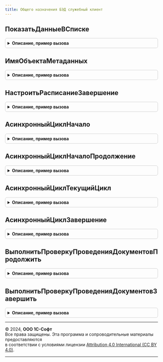 ```yaml
---
title: Общего назначения БЭД служебный клиент
---
```



## ПоказатьДанныеВСписке
<details style="margin: 1em 0; padding: 0.5em; border: 1px solid #ccc; border-radius: 6px;">

<summary style="font-weight: bold; cursor: pointer;">Описание, пример вызова</summary>

```bsl

// Для использования в форме ВводСтроки
Процедура ПоказатьДанныеВСписке(Данные, ОбработчикПолученияПредставлений, Заголовок = "") Экспорт
```

Пример вызова
```bsl
ОбщегоНазначенияБЭДСлужебныйКлиент.ПоказатьДанныеВСписке(Данные, ОбработчикПолученияПредставлений, Заголовок);
```
</details>

## ИмяОбъектаМетаданных
<details style="margin: 1em 0; padding: 0.5em; border: 1px solid #ccc; border-radius: 6px;">

<summary style="font-weight: bold; cursor: pointer;">Описание, пример вызова</summary>

```bsl

Функция ИмяОбъектаМетаданных(Тип) Экспорт
```

Пример вызова
```bsl
Результат = ОбщегоНазначенияБЭДСлужебныйКлиент.ИмяОбъектаМетаданных(Тип) 
```
</details>

## НастроитьРасписаниеЗавершение
<details style="margin: 1em 0; padding: 0.5em; border: 1px solid #ccc; border-radius: 6px;">

<summary style="font-weight: bold; cursor: pointer;">Описание, пример вызова</summary>

```bsl

Процедура НастроитьРасписаниеЗавершение(РасписаниеЗадания, Контекст) Экспорт
```

Пример вызова
```bsl
ОбщегоНазначенияБЭДСлужебныйКлиент.НастроитьРасписаниеЗавершение(РасписаниеЗадания, Контекст) 
```
</details>

## АсинхронныйЦиклНачало
<details style="margin: 1em 0; padding: 0.5em; border: 1px solid #ccc; border-radius: 6px;">

<summary style="font-weight: bold; cursor: pointer;">Описание, пример вызова</summary>

```bsl

Процедура АсинхронныйЦиклНачало(Контекст, РезультатВыполненияОбработчика = Неопределено) Экспорт
```

Пример вызова
```bsl
ОбщегоНазначенияБЭДСлужебныйКлиент.АсинхронныйЦиклНачало(Контекст, РезультатВыполненияОбработчика);
```
</details>

## АсинхронныйЦиклНачалоПродолжение
<details style="margin: 1em 0; padding: 0.5em; border: 1px solid #ccc; border-radius: 6px;">

<summary style="font-weight: bold; cursor: pointer;">Описание, пример вызова</summary>

```bsl

Процедура АсинхронныйЦиклНачалоПродолжение(Результат, ВременныйКонтекст) Экспорт
```

Пример вызова
```bsl
ОбщегоНазначенияБЭДСлужебныйКлиент.АсинхронныйЦиклНачалоПродолжение(Результат, ВременныйКонтекст) 
```
</details>

## АсинхронныйЦиклТекущийЦикл
<details style="margin: 1em 0; padding: 0.5em; border: 1px solid #ccc; border-radius: 6px;">

<summary style="font-weight: bold; cursor: pointer;">Описание, пример вызова</summary>

```bsl

Функция АсинхронныйЦиклТекущийЦикл(Контекст) Экспорт
```

Пример вызова
```bsl
Результат = ОбщегоНазначенияБЭДСлужебныйКлиент.АсинхронныйЦиклТекущийЦикл(Контекст) 
```
</details>

## АсинхронныйЦиклЗавершение
<details style="margin: 1em 0; padding: 0.5em; border: 1px solid #ccc; border-radius: 6px;">

<summary style="font-weight: bold; cursor: pointer;">Описание, пример вызова</summary>

```bsl

Процедура АсинхронныйЦиклЗавершение(Контекст) Экспорт
```

Пример вызова
```bsl
ОбщегоНазначенияБЭДСлужебныйКлиент.АсинхронныйЦиклЗавершение(Контекст));
```
</details>

## ВыполнитьПроверкуПроведенияДокументовПродолжить
<details style="margin: 1em 0; padding: 0.5em; border: 1px solid #ccc; border-radius: 6px;">

<summary style="font-weight: bold; cursor: pointer;">Описание, пример вызова</summary>

```bsl

Процедура ВыполнитьПроверкуПроведенияДокументовПродолжить(Знач Результат, Знач ДополнительныеПараметры) Экспорт
```

Пример вызова
```bsl
ОбщегоНазначенияБЭДСлужебныйКлиент.ВыполнитьПроверкуПроведенияДокументовПродолжить(Результат, ДополнительныеПараметры) 
```
</details>

## ВыполнитьПроверкуПроведенияДокументовЗавершить
<details style="margin: 1em 0; padding: 0.5em; border: 1px solid #ccc; border-radius: 6px;">

<summary style="font-weight: bold; cursor: pointer;">Описание, пример вызова</summary>

```bsl

Процедура ВыполнитьПроверкуПроведенияДокументовЗавершить(Знач Результат, Знач ДополнительныеПараметры) Экспорт
```

Пример вызова
```bsl
ОбщегоНазначенияБЭДСлужебныйКлиент.ВыполнитьПроверкуПроведенияДокументовЗавершить(Результат, ДополнительныеПараметры) 
```
</details>

---

© 2024, **ООО 1С-Софт**  
Все права защищены. Эта программа и сопроводительные материалы предоставляются  
в соответствии с условиями лицензии [Attribution 4.0 International (CC BY 4.0)](https://creativecommons.org/licenses/by/4.0/legalcode).

---
